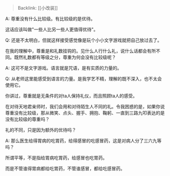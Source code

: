 > Backlink: [[小改装]]

A: 尊重没有什么比较级。有比较级的是优待。

这话应该叫做"一些人比另一些人更值得优待"。

Q: 还是不太明白，但就这样接受感觉像是玩个小小文字游戏就把自己放过去了。

在我的理解中，尊重是和礼数挂钩的。见什么人行什么礼，说什么话都会有所不同。既然礼数都有等级之分，尊重为何会没有比较级呢？

A: 这可不是文字游戏。语言就是咒语，是有实质的力量的。

Q: 从老师这里能感受到语言的力量。是我学艺不精，理解的既不深入，也不太会使用它。

你讲过，尊重就是无条件的对ta人保持礼仪，而且照顾ta人的感受。

在对待天地君亲师时，我们会用和对待陌生人不同的礼。令我困惑的是，如果你说尊重没有比较级，那从微笑、点头、握手、﻿拥抱、鞠躬、一直到三路九叩表达的是没有比较级的尊重吗？

礼的不同，只是因为额外的优待吗？

A: 那么医生给得胃病的吃胃药，给得感冒的吃感冒药，这是对病人分了三六九等吗？

所谓平等，不是指给胃病吃胃药，给感冒也吃胃药。

而是不管谁得胃病都给吃胃药，不管谁感冒，都给吃感冒药。
